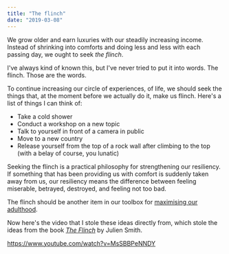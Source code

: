 ```yaml
---
title: "The flinch"
date: "2019-03-08"
---
```


We grow older and earn luxuries with our steadily increasing income. Instead of shrinking into comforts and doing less and less with each passing day, we ought to seek _the flinch_.

I've always kind of known this, but I've never tried to put it into words. The flinch. Those are the words.

To continue increasing our circle of experiences, of life, we should seek the things that, at the moment before we actually do it, make us flinch. Here's a list of things I can think of:

- Take a cold shower
- Conduct a workshop on a new topic
- Talk to yourself in front of a camera in public
- Move to a new country
- Release yourself from the top of a rock wall after climbing to the top (with a belay of course, you lunatic)

Seeking the flinch is a practical philosophy for strengthening our resiliency. If something that has been providing us with comfort is suddenly taken away from us, our resiliency means the difference between feeling miserable, betrayed, destroyed, and feeling not too bad.

The flinch should be another item in our toolbox for [maximising our adulthood](/2016-08-05-accumulate-experience/).

Now here's the video that I stole these ideas directly from, which stole the ideas from the book _[The Flinch](https://www.goodreads.com/book/show/13159280-the-flinch)_ by Julien Smith.

https://www.youtube.com/watch?v=MsSBBPeNNDY
